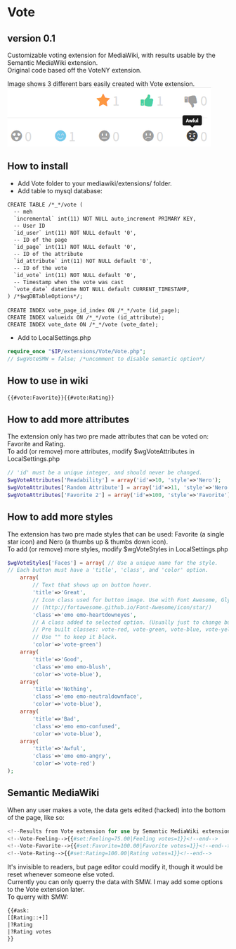 # Vote
## version 0.1
Customizable voting extension for MediaWiki, with results usable by the Semantic MediaWiki extension.<br>
Original code based off the VoteNY extension.

Image shows 3 different bars easily created with Vote extension.<br>
![Alt text](/Untitled.png?raw=true "Optional Title")

## How to install
* Add Vote folder to your mediawiki/extensions/ folder.
* Add table to mysql database:
```mysql
CREATE TABLE /*_*/vote (
  -- meh
  `incremental` int(11) NOT NULL auto_increment PRIMARY KEY,
  -- User ID
  `id_user` int(11) NOT NULL default '0',
  -- ID of the page
  `id_page` int(11) NOT NULL default '0',
  -- ID of the attribute
  `id_attribute` int(11) NOT NULL default '0',
  -- ID of the vote
  `id_vote` int(11) NOT NULL default '0',
  -- Timestamp when the vote was cast
  `vote_date` datetime NOT NULL default CURRENT_TIMESTAMP,
) /*$wgDBTableOptions*/;

CREATE INDEX vote_page_id_index ON /*_*/vote (id_page);
CREATE INDEX valueidx ON /*_*/vote (id_attribute);
CREATE INDEX vote_date ON /*_*/vote (vote_date);
```
* Add to LocalSettings.php
```php
require_once "$IP/extensions/Vote/Vote.php";
// $wgVoteSMW = false; /*uncomment to disable semantic option*/
```

## How to use in wiki
```wiki
{{#vote:Favorite}}{{#vote:Rating}}
```

## How to add more attributes
The extension only has two pre made attributes that can be voted on: Favorite and Rating.<br>
To add (or remove) more attributes, modify $wgVoteAttributes in LocalSettings.php
```php
// 'id' must be a unique integer, and should never be changed.
$wgVoteAttributes['Readability'] = array('id'=>10, 'style'=>'Nero');
$wgVoteAttributes['Random Attribute'] = array('id'=>11, 'style'=>'Nero');
$wgVoteAttributes['Favorite 2'] = array('id'=>100, 'style'=>'Favorite');
```

## How to add more styles
The extension has two pre made styles that can be used: Favorite (a single star icon) and Nero (a thumbs up & thumbs down icon).<br>
To add (or remove) more styles, modify $wgVoteStyles in LocalSettings.php
```php
$wgVoteStyles['Faces'] = array( // Use a unique name for the style.
// Each button must have a 'title', 'class', and 'color' option.
	array(
		// Text that shows up on button hover.
		'title'=>'Great',
		// Icon class used for button image. Use with Font Awesome, Glyphicon, or whatever...
		// (http://fortawesome.github.io/Font-Awesome/icon/star/)
		'class'=>'emo emo-heartdowneyes',
		// A class added to selected option. (Usually just to change buttons color.)
		// Pre built classes: vote-red, vote-green, vote-blue, vote-yellow.
		// Use "" to keep it black.
		'color'=>'vote-green')
	array(
		'title'=>'Good',
		'class'=>'emo emo-blush',
		'color'=>'vote-blue'),
	array(
		'title'=>'Nothing',
		'class'=>'emo emo-neutraldownface',
		'color'=>'vote-blue'),
	array(
		'title'=>'Bad',
		'class'=>'emo emo-confused',
		'color'=>'vote-blue'),
	array(
		'title'=>'Awful',
		'class'=>'emo emo-angry',
		'color'=>'vote-red')
);
```
## Semantic MediaWiki
When any user makes a vote, the data gets edited (hacked) into the bottom of the page, like so:
```php
<!--Results from Vote extension for use by Semantic MediaWiki extension.-->
<!--Vote-Feeling-->{{#set:Feeling=75.00|Feeling votes=1}}<!--end-->
<!--Vote-Favorite-->{{#set:Favorite=100.00|Favorite votes=1}}<!--end-->
<!--Vote-Rating-->{{#set:Rating=100.00|Rating votes=1}}<!--end-->
```
It's invisible to readers, but page editor could modify it, though it would be reset whenever someone else voted.<br>
Currently you can only querry the data with SMW. I may add some options to the Vote extension later.<br>
To querry with SMW:
```wiki
{{#ask:
[[Rating::+]]
|?Rating
|?Rating votes
}}
```
